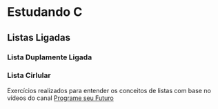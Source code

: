 # Estudando C

## Listas Ligadas

### Lista Duplamente Ligada
### Lista Cirlular

Exercícios realizados para entender os conceitos de listas com base no vídeos do canal [Programe seu Futuro](https://www.youtube.com/watch?v=biTMaMxWLRc&list=PLqJK4Oyr5WSjjEQCKkX6oXFORZX7ro3DA&index=244)
